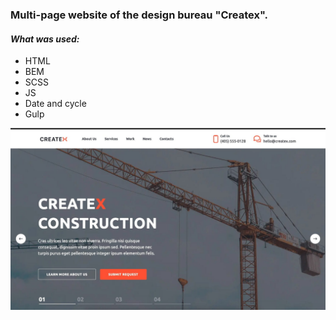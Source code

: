 ### Multi-page website of the design bureau "Createx".

#### *What was used:*

- HTML
- BEM
- SCSS
- JS
- Date and cycle
- Gulp

![screenshot](https://github.com/ivanchelovekov/Createx/blob/main/img/screenshot.jpg)
